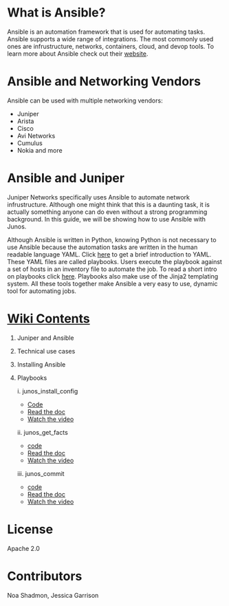 # What is Ansible?
Ansible is an automation framework that is used for automating tasks. Ansible supports a wide range of integrations. The most commonly used ones are infrustructure, networks, containers, cloud, and devop tools. To learn more about Ansible check out their [website](https://ansible.com). 

# Ansible and Networking Vendors
Ansible can be used with multiple networking vendors: 
* Juniper
* Arista
* Cisco
* Avi Networks
* Cumulus
* Nokia and more

# Ansible and Juniper
Juniper Networks specifically uses Ansible to automate network infrustructure. Although one might think that this is a daunting task, it is actually something anyone can do even without a strong programming background. In this guide, we will be showing how to use Ansible with Junos. 

Although Ansible is written in Python, knowing Python is not necessary to use Ansible because the automation tasks are written in the human readable language YAML. Click [here](../master/resources/yaml.pdf) to get a brief introduction to YAML. These YAML files are called playbooks. Users execute the playbook against a set of hosts in an inventory file to automate the job. To read a short intro on playbooks click [here](../master/resources/playbooks.pdf). Playbooks also make use of the Jinja2 templating system. All these tools together make Ansible a very easy to use, dynamic tool for automating jobs.  

# [Wiki Contents](https://github.com/Juniper/ansible-junos-examples/wiki)
1. Juniper and Ansible
2. Technical use cases
3. Installing Ansible
4. Playbooks

    i. junos_install_config 
     * [Code](https://github.com/Juniper/ansible-junos-examples/blob/master/library/junos_install_config.yaml)
     * [Read the doc](https://github.com/Juniper/ansible-junos-examples/wiki/junos_install_config)
     * [Watch the video](https://www.youtube.com/watch?v=gHFyhr3imIc)
     
    ii. junos_get_facts   
      * [code](https://github.com/Juniper/ansible-junos-examples/blob/master/library/junos_get_facts.yaml)
      * [Read the doc](https://github.com/Juniper/ansible-junos-examples/wiki/junos_get_facts)
      * [Watch the video](https://www.youtube.com/watch?v=KDPTs_9qd8o)    
      
    iii. junos_commit    
      * [code](https://github.com/Juniper/ansible-junos-examples/blob/master/library/junos_commit.yaml)
      * [Read the doc](https://github.com/Juniper/ansible-junos-examples/wiki/junos_commit)
      * [Watch the video](https://www.youtube.com/watch?v=M4qSlrb3-zU)

# License
Apache 2.0

# Contributors
Noa Shadmon, Jessica Garrison


